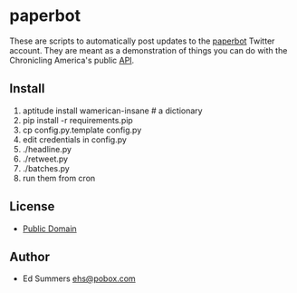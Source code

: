 paperbot
========

These are scripts to automatically post updates to the
[paperbot](http://twitter.com/paperbot) Twitter account. They are meant as a 
demonstration of things you can do with the Chronicling America's public 
[API](http://chroniclingamerica.loc.gov/about/api).

Install
-------

1. aptitude install wamerican-insane # a dictionary
1. pip install -r requirements.pip
1. cp config.py.template config.py
1. edit credentials in config.py
1. ./headline.py
1. ./retweet.py
1. ./batches.py
1. run them from cron

License
-------

* [Public Domain](http://creativecommons.org/licenses/publicdomain/)

Author
------

* Ed Summers [ehs@pobox.com](mailto:ehs@pobox.com)
